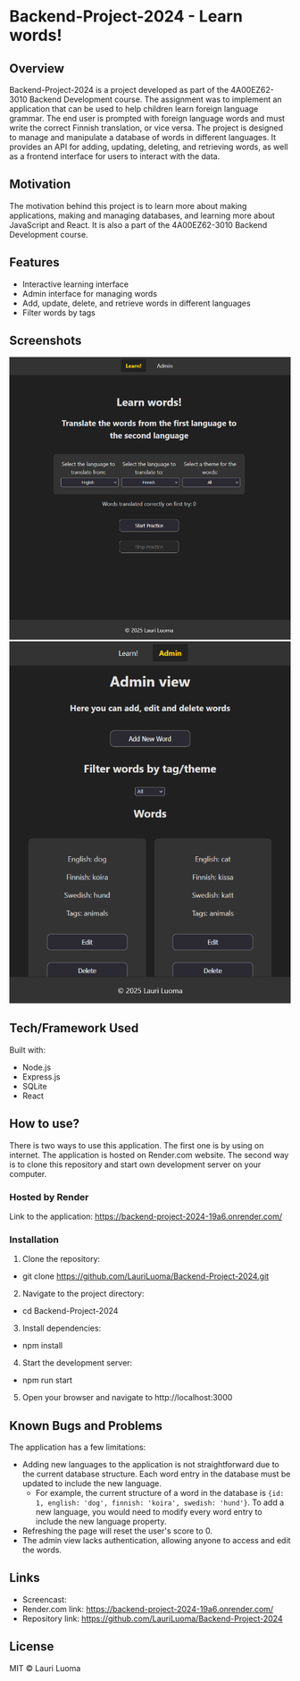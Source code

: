 # Backend-Project-2024 - Learn words!

## Overview
Backend-Project-2024 is a project developed as part of the 4A00EZ62-3010 Backend Development course. The assignment was to implement an application that can be used to help children learn foreign language grammar. The end user is prompted with foreign language words and must write the correct Finnish translation, or vice versa. The project is designed to manage and manipulate a database of words in different languages. It provides an API for adding, updating, deleting, and retrieving words, as well as a frontend interface for users to interact with the data.

## Motivation
The motivation behind this project is to learn more about making applications, making and managing databases, and learning more about JavaScript and React. It is also a part of the 4A00EZ62-3010 Backend Development course.

## Features
- Interactive learning interface
- Admin interface for managing words
- Add, update, delete, and retrieve words in different languages
- Filter words by tags

## Screenshots
![Screenshot of the main page of Learn words! app](screenshots/learnPage.png?raw=true)
![Screenshot of the admin view where user can manage the words](screenshots/adminPage.png?raw=true)

## Tech/Framework Used
Built with:
- Node.js
- Express.js
- SQLite
- React

## How to use?
There is two ways to use this application. The first one is by using on internet. The application is hosted on Render.com website. The second way is to clone this repository and start own development server on your computer.

### Hosted by Render
Link to the application: https://backend-project-2024-19a6.onrender.com/

### Installation
1. Clone the repository:
  - git clone https://github.com/LauriLuoma/Backend-Project-2024.git

2. Navigate to the project directory:
  - cd Backend-Project-2024

3. Install dependencies:
  - npm install

4. Start the development server:
  - npm run start

5. Open your browser and navigate to http://localhost:3000

## Known Bugs and Problems
The application has a few limitations:
  - Adding new languages to the application is not straightforward due to the current database structure. Each word entry in the database must be updated to include the new language.
    - For example, the current structure of a word in the database is `{id: 1, english: 'dog', finnish: 'koira', swedish: 'hund'}`. To add a new language, you would need to modify every word entry to include the new language property.
  - Refreshing the page will reset the user's score to 0.
  - The admin view lacks authentication, allowing anyone to access and edit the words.

## Links
- Screencast:
- Render.com link: https://backend-project-2024-19a6.onrender.com/
- Repository link: https://github.com/LauriLuoma/Backend-Project-2024

## License
MIT © Lauri Luoma
